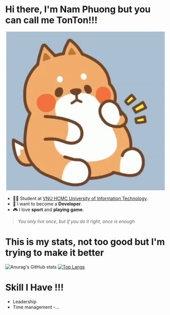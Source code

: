 # Hi there, I'm Nam Phuong but you can call me TonTon!!!
<p align="center">
   <a href="https://www.uit.edu.vn/">
      <img src="https://github.com/nam0403/nam0403/blob/main/tonton.gif" border="none">
   </a>
</p>

- :man_student: Student at [VNU HCMC University of Information Technology](https://www.uit.edu.vn/).
- :dart: I want to become a **Developer**.
- :video_game: I love **sport** and **playing game**.
 > *You only live once, but if you do it right, once is enough*
# This is my stats, not too good but I'm trying to make it better
![Anurag's GitHub stats](https://github-readme-stats.vercel.app/api?username=nam0403&show_icons=true&theme=radical)
[![Top Langs](https://github-readme-stats.vercel.app/api/top-langs/?username=nam0403&layout=compact)](https://github.com/anuraghazra/github-readme-stats)

# Skill I Have !!!
- Leadership
- Time management
-...

